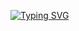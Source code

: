 
[![Typing SVG](https://readme-typing-svg.demolab.com?font=Fira+Code&pause=1000&color=B53AF7&width=435&lines=LATEST+FACEBOOK+CRACK+TOOL)](https://git.io/typing-svg)
